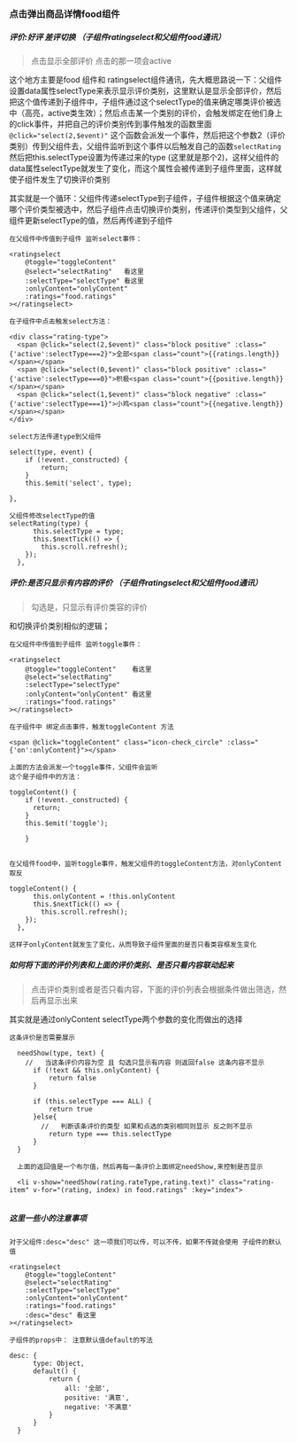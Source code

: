 ### 点击弹出商品详情food组件  

##### 评价:好评 差评切换 （子组件ratingselect和父组件food通讯）
> 点击显示全部评价 点击的那一项会active

这个地方主要是food 组件和 ratingselect组件通讯，先大概思路说一下：父组件设置data属性selectType来表示显示评价类别，这里默认是显示全部评价，然后把这个值传递到子组件中，子组件通过这个selectType的值来确定哪类评价被选中（高亮，active类生效）；然后点击某一个类别的评价，会触发绑定在他们身上的click事件，并把自己的评价类别传到事件触发的函数里面`@click="select(2,$event)"` 这个函数会派发一个事件，然后把这个参数2（评价类别）传到父组件去，父组件监听到这个事件以后触发自己的函数`selectRating` 然后把this.selectType设置为传递过来的type (这里就是那个2)，这样父组件的data属性selectType就发生了变化，而这个属性会被传递到子组件里面，这样就使子组件发生了切换评价类别  

其实就是一个循环：父组件传递selectType到子组件，子组件根据这个值来确定哪个评价类型被选中，然后子组件点击切换评价类别，传递评价类型到父组件，父组件更新selectType的值，然后再传递到子组件

```
在父组件中传值到子组件 监听select事件：

<ratingselect 
    @toggle="toggleContent"  
    @select="selectRating"   看这里
    :selectType="selectType" 看这里
    :onlyContent="onlyContent"
    :ratings="food.ratings"
></ratingselect>

在子组件中点击触发select方法：

<div class="rating-type">
  <span @click="select(2,$event)" class="block positive" :class="{'active':selectType===2}">全部<span class="count">{{ratings.length}}</span></span>
  <span @click="select(0,$event)" class="block positive" :class="{'active':selectType===0}">积极<span class="count">{{positive.length}}</span></span>
  <span @click="select(1,$event)" class="block negative" :class="{'active':selectType===1}">小鸡<span class="count">{{negative.length}}</span></span>
</div>

select方法传递type到父组件

select(type, event) {
    if (!event._constructed) {
        return;
    }
    this.$emit('select', type);
    
},

父组件修改selectType的值
selectRating(type) {
      this.selectType = type;
      this.$nextTick(() => {
        this.scroll.refresh();
    });
  },

```

##### 评价:是否只显示有内容的评价 （子组件ratingselect和父组件food通讯）
> 勾选是，只显示有评价类容的评价

和切换评价类别相似的逻辑；

```
在父组件中传值到子组件 监听toggle事件：

<ratingselect 
    @toggle="toggleContent"    看这里
    @select="selectRating"    
    :selectType="selectType" 
    :onlyContent="onlyContent" 看这里
    :ratings="food.ratings"
></ratingselect>

在子组件中 绑定点击事件，触发toggleContent 方法

<span @click="toggleContent" class="icon-check_circle" :class="{'on':onlyContent}"></span>

上面的方法会派发一个toggle事件，父组件会监听
这个是子组件中的方法：

toggleContent() {
    if (!event._constructed) {
      return;
    }
    this.$emit('toggle');

    }
    
    
在父组件food中，监听toggle事件，触发父组件的toggleContent方法，对onlyContent取反

toggleContent() {
      this.onlyContent = !this.onlyContent
      this.$nextTick(() => {
        this.scroll.refresh();
    });
  },
  
这样子onlyContent就发生了变化，从而导致子组件里面的是否只看类容框发生变化
```

##### 如何将下面的评价列表和上面的评价类别、是否只看内容联动起来
> 点击评价类别或者是否只看内容，下面的评价列表会根据条件做出筛选，然后再显示出来

其实就是通过onlyContent  selectType两个参数的变化而做出的选择

```
这条评价是否需要展示

  needShow(type, text) {
    //   当这条评价内容为空 且 勾选只显示有内容 则返回false 这条内容不显示
      if (!text && this.onlyContent) {
          return false
      }

      if (this.selectType === ALL) {
          return true
      }else{
        //   判断该条评价的类型 如果和点选的类别相同则显示 反之则不显示
          return type === this.selectType
      }
  }
  
  上面的返回值是一个布尔值，然后再每一条评价上面绑定needShow,来控制是否显示
  
  <li v-show="needShow(rating.rateType,rating.text)" class="rating-item" v-for="(rating, index) in food.ratings" :key="index">
  
```

##### 这里一些小的注意事项
```
对于父组件:desc="desc" 这一项我们可以传，可以不传，如果不传就会使用 子组件的默认值

<ratingselect 
    @toggle="toggleContent"
    @select="selectRating"
    :selectType="selectType"
    :onlyContent="onlyContent"
    :ratings="food.ratings"
    :desc="desc" 看这里
></ratingselect>

子组件的props中： 注意默认值default的写法

desc: {
      type: Object,
      default() {
          return {
              all: '全部',
              positive: '满意',
              negative: '不满意'
          }
      }
  }
  
  
```

